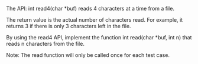 The API: int read4(char *buf) reads 4 characters at a time from a file.

The return value is the actual number of characters read. For example, it returns 3 if there is only
3 characters left in the file.

By using the read4 API, implement the function int read(char *buf, int n) that reads n characters
from the file.

Note:
The read function will only be called once for each test case.
